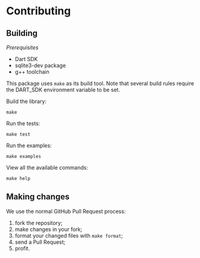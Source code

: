 Contributing
============================================

## Building

*Prerequisites*

- Dart SDK
- sqlite3-dev package
- g++ toolchain

This package uses `make` as its build tool. Note that several build rules
require the DART_SDK environment variable to be set.

Build the library:
```
make
```

Run the tests:
```
make test
```

Run the examples:
```
make examples
```

View all the available commands:
```
make help
```


## Making changes

We use the normal GitHub Pull Request process:

1. fork the repository;
2. make changes in your fork;
3. format your changed files with `make format`;
4. send a Pull Request;
5. profit.
